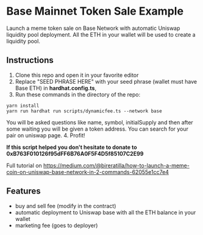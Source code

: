 # Base Mainnet Token Sale Example

Launch a meme token sale on Base Network with automatic Uniswap liquidity pool deployment. All the ETH in your wallet will be used to create a liquidity pool.
## Instructions

1.  Clone this repo and open it in your favorite editor
2.  Replace "SEED PHRASE HERE" with your seed phrase (wallet must have Base ETH) in **hardhat.config.ts**,
3. Run these commands in the directory of the repo:
```shell
yarn install
yarn run hardhat run scripts/dynamicfee.ts --network base
```

You will be asked questions like name, symbol, initialSupply and then after some waiting you will be given a token address. You can search for your pair on uniswap page.
4. Profit!

**If this script helped you don't hesitate to donate to 0xB763F010126f95dFF6B76A0F5F4D5f85107C2E99**

Full tutorial on https://medium.com/@bireratilla/how-to-launch-a-meme-coin-on-uniswap-base-network-in-2-commands-62055e1cc7e4

## Features
- buy and sell fee (modify in the contract)
- automatic deployment to Uniswap base with all the ETH balance in your wallet
- marketing fee (goes to deployer)
